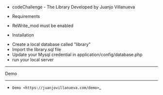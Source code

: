 * codeChallenge - The Library
Developed by Juanjo Villanueva

* Requirements
- ReWrite_mod must be enabled


* Installation
- Create a local database called "library"
- Import the library.sql file
- Update your Mysql credential in application/config/database.php
- run your local server


**********************
Demo
**********************
-  `Demo <https://juanjovillanueva.com/demo>`_
